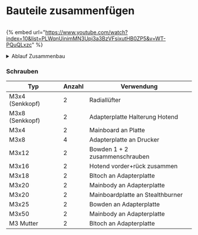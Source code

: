 # Bauteile zusammenfügen

<figure><img src="https://raw.githubusercontent.com/cryd-s/Vyper_extended/main/0_mods/Stealthburner_Mod/bilder/Stealthbruner_Teile.png" alt=""><figcaption></figcaption></figure>

{% embed url="https://www.youtube.com/watch?index=10&list=PLWqnUinimMN3Upj3a3BzVFsixutHB0ZP5&v=WT-PQuQLxzc" %}

<details>

<summary>Ablauf Zusammenbau</summary>

1. Bowder 1 + 2 zusammenschraube + Pushfit einsetzten
2. Bltouch an Adapterplatte schrauben
3. Hotend einsetzten und Hotend Front + End zusammenschrauben
4. Board in Abdeckung schrauben
5. Senkkopfschrauben an Adapterplatte einsetzten
6. Bowdenteile an Adapterplatte befestigen
7. Hotend an Adapterplatte befestigen
8. Alle Kabel durch Bowden Adapter nach hinten druch führen
9. Mainboard (Front) auf Adapterplatte setzten

</details>

### Schrauben

| Typ             | Anzahl | Verwendung                       |
| --------------- | ------ | -------------------------------- |
| M3x4 (Senkkopf) | 2      | Radiallüfter                     |
| M3x8 (Senkkopf) | 2      | Adapterplatte Halterung Hotend   |
| M3x4            | 2      | Mainboard an Platte              |
| M3x8            | 4      | Adapterplatte an Drucker         |
| M3x12           | 2      | Bowden 1 + 2 zusammenschrauben   |
| M3x16           | 2      | Hotend vorder+rück zusammen      |
| M3x18           | 2      | Bltoch an Adapterplatte          |
| M3x20           | 2      | Mainbody an Adapterplatte        |
| M3x20           | 2      | Mainboardplatte an Stealthburner |
| M3x25           | 2      | Bowden an Adapterplatte          |
| M3x50           | 2      | Mainbody an Adapterplatte        |
| M3 Mutter       | 2      | Bltoch an Adapterplatte          |
